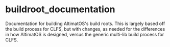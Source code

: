 # buildroot_documentation

Documentation for building AltimatOS's build roots. This is largely based off the build process for CLFS, but with changes, as needed for the differences in how AltimatOS is designed, versus the generic multi-lib build process for CLFS.

